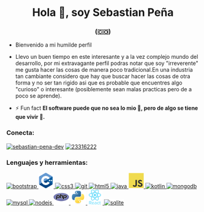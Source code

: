 <h1 align="center">Hola 👋, soy Sebastian Peña</h1>
<h3 align="center">(🇨🇴)</h3>

- Bienvenido a mi humilde perfil 
- Llevo un buen tiempo en este interesante y a la vez complejo mundo del desarrollo, por mi extravagante perfil podras notar que soy "irreverente" me gusta hacer las cosas de manera poco tradicional.En una industria tan cambiante considero que hay que buscar hacer las cosas de otra forma y no ser tan rigido asi que es probable que encuentres algo "curioso" o interesante (posiblemente sean malas practicas pero de a poco se aprende).

- ⚡ Fun fact **El software puede que no sea lo mio 🥵, pero de algo se tiene que vivir 🗿.**

<h3 align="left">Conecta:</h3>
<p align="left">
<a href="https://linkedin.com/in/sebastian-pena-dev" target="blank"><img align="center" src="https://raw.githubusercontent.com/rahuldkjain/github-profile-readme-generator/master/src/images/icons/Social/linked-in-alt.svg" alt="sebastian-pena-dev" height="30" width="40" /></a>
<a href="https://stackoverflow.com/users/23316222" target="blank"><img align="center" src="https://raw.githubusercontent.com/rahuldkjain/github-profile-readme-generator/master/src/images/icons/Social/stack-overflow.svg" alt="23316222" height="30" width="40" /></a>
</p>

<h3 align="left">Lenguajes y herramientas:</h3>
<p align="left" class='icons_container'> <a href="https://getbootstrap.com" target="_blank" rel="noreferrer"> <img
            src="https://encrypted-tbn0.gstatic.com/images?q=tbn:ANd9GcSMdKsZOZjWNbaZ83_-cd0JDgkz_LOmGGpH9ydtxYb_kg&s"
            alt="bootstrap" width="40" height="40" /> </a> <a href="https://www.w3schools.com/cpp/" target="_blank"
        rel="noreferrer"> <img
            src="https://raw.githubusercontent.com/devicons/devicon/master/icons/cplusplus/cplusplus-original.svg"
            alt="cplusplus" width="40" height="40" /> </a> <a href="https://www.w3schools.com/css/" target="_blank"
        rel="noreferrer"> <img
            src="https://static-00.iconduck.com/assets.00/file-type-css-icon-1806x2048-r5fwjl3p.png"
            alt="css3" width="40" height="40" /> </a> <a href="https://git-scm.com/" target="_blank" rel="noreferrer">
        <img src="https://www.vectorlogo.zone/logos/git-scm/git-scm-icon.svg" alt="git" width="40" height="40" /> </a>
    <a href="https://www.w3.org/html/" target="_blank" rel="noreferrer"> <img
            src="https://cdn-icons-png.flaticon.com/512/732/732212.png"
            alt="html5" width="40" height="40" /> </a> <a href="https://www.java.com" target="_blank" rel="noreferrer">
        <img src="https://encrypted-tbn0.gstatic.com/images?q=tbn:ANd9GcS_HvhCVebxpulJMB9sKHaLbz2zF_gsmrQtYzSVIwvtyg&s" alt="java"
            width="40" height="40" /> </a> <a href="https://developer.mozilla.org/en-US/docs/Web/JavaScript"
        target="_blank" rel="noreferrer"> <img
            src="https://raw.githubusercontent.com/devicons/devicon/master/icons/javascript/javascript-original.svg"
            alt="javascript" width="40" height="40" /> </a> <a href="https://kotlinlang.org" target="_blank"
        rel="noreferrer"> <img src="https://www.vectorlogo.zone/logos/kotlinlang/kotlinlang-icon.svg" alt="kotlin"
            width="40" height="40" /> </a> <a href="https://www.mongodb.com/" target="_blank" rel="noreferrer"> <img
            src="https://cdn.worldvectorlogo.com/logos/mongodb-icon-2.svg"
            alt="mongodb" width="40" height="40" /> </a> <a href="https://www.mysql.com/" target="_blank"
        rel="noreferrer"> <img
            src="https://upload.wikimedia.org/wikipedia/commons/thumb/0/0e/Antu_mysql-workbench.svg/1024px-Antu_mysql-workbench.svg.png"
            alt="mysql" width="40" height="40" /> </a> <a href="https://nodejs.org" target="_blank" rel="noreferrer">
        <img src="https://encrypted-tbn0.gstatic.com/images?q=tbn:ANd9GcR_DYjiDqqH-8htO8A4J0vvEC-3MRuwaC0Kh8Ud4aoKlQ&s"
            alt="nodejs" width="40" height="40" /> </a> <a href="https://www.photoshop.com/en" target="_blank"
        rel="noreferrer"> <img
            src="https://raw.githubusercontent.com/devicons/devicon/master/icons/php/php-original.svg" alt="php"
            width="40" height="40" /> </a> <a href="https://www.python.org" target="_blank" rel="noreferrer"> <img
            src="https://raw.githubusercontent.com/devicons/devicon/master/icons/python/python-original.svg"
            alt="python" width="40" height="40" /> </a> <a href="https://reactjs.org/" target="_blank" rel="noreferrer">
        <img src="https://raw.githubusercontent.com/devicons/devicon/master/icons/react/react-original-wordmark.svg"
            alt="react" width="40" height="40" /> </a> <a href="https://www.sqlite.org/" target="_blank"
        rel="noreferrer"> <img style="background-color: white;" src="https://www.vectorlogo.zone/logos/sqlite/sqlite-icon.svg" alt="sqlite" width="40"
            height="40" /> </a>
</p>
